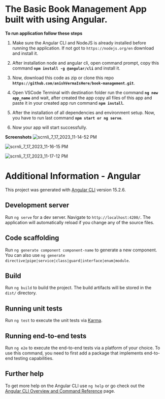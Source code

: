 # The Basic Book Management App built with using Angular.

**To run application follow these steps**

1. Make sure the Angular CLI and NodeJS is already installed before running the application. If not got to `https://nodejs.org/en` download and install it.

2. After installation node and angular cli, open command prompt, copy this command **`npm install -g @angular/cli`** and install it.

3. Now, download this code as zip or clone this repo **`https://github.com/anishVermaIsHere/book-management.git`**.

4. Open VSCode Terminal with destination folder run the command **`ng new app_name`** and wait, after created the app copy all files of this app and paste it in your created app run command **`npm install`**.

5. After the installation of all dependencies and environment setup. Now, you have to run last command **`npm start or ng serve`**.

6. Now your app will start successfully.

**Screenshots**
![scrnli_7_17_2023_11-14-52 PM](https://github.com/anishVermaIsHere/book-management/assets/97972189/ced49949-bb3b-4b89-9217-2d3ded0af759)

![scrnli_7_17_2023_11-16-15 PM](https://github.com/anishVermaIsHere/book-management/assets/97972189/45aaedc1-668d-4223-81cb-3bba933d80ac)

![scrnli_7_17_2023_11-17-12 PM](https://github.com/anishVermaIsHere/book-management/assets/97972189/08b0da72-f2e8-41d0-9f48-96d2f7db6670)

# Additional Information - Angular 
This project was generated with [Angular CLI](https://github.com/angular/angular-cli) version 15.2.6.

## Development server

Run `ng serve` for a dev server. Navigate to `http://localhost:4200/`. The application will automatically reload if you change any of the source files.

## Code scaffolding

Run `ng generate component component-name` to generate a new component. You can also use `ng generate directive|pipe|service|class|guard|interface|enum|module`.

## Build

Run `ng build` to build the project. The build artifacts will be stored in the `dist/` directory.

## Running unit tests

Run `ng test` to execute the unit tests via [Karma](https://karma-runner.github.io).

## Running end-to-end tests

Run `ng e2e` to execute the end-to-end tests via a platform of your choice. To use this command, you need to first add a package that implements end-to-end testing capabilities.

## Further help

To get more help on the Angular CLI use `ng help` or go check out the [Angular CLI Overview and Command Reference](https://angular.io/cli) page.
